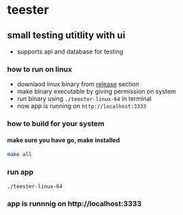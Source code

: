 # teester

## small testing utitlity with ui

- supports api and database for testing

### how to run on linux

- downlaod linux binary from [release](https://github.com/c0d3-dump/teester/releases) section
- make binary executable by giving permission on system
- run binary using `./teester-linux-64` in terminal
- now app is running on `http://localhost:3333`

### how to build for your system

#### make sure you have go, make installed

```bash
make all
```

### run app

```bash
./teester-linux-64
```

### app is runnnig on http://localhost:3333
